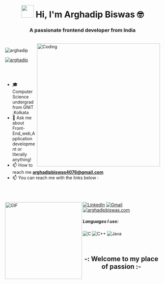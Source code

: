 <h1 align="center"><img src="https://github.com/TheDudeThatCode/TheDudeThatCode/blob/master/Assets/Hi.gif" width="40px"> Hi, I'm Arghadip Biswas 🤓</h1>
<h3 align="center">A passionate frontend developer from India</h3><br>
<a href="https://github.com/arghadipbiswas" target="blank"><img align="right" alt="Coding" width="400" src="https://cdn.dribbble.com/users/1162077/screenshots/3848914/programmer.gif"></a> 

<p align="left"> <img src="https://komarev.com/ghpvc/?username=arghadip&label=Profile%20views&color=0e75b6&style=flat" alt="arghadip" /> </p>

<p align="left"> <a href="https://twitter.com/ArghadipBiswas4" target="blank"><img src="https://img.shields.io/twitter/follow/arghadip?logo=twitter&style=for-the-badge" alt="arghadip" /></a> </p>
<br><br>

- 🎓Computer Science undergrad from GNIT ,Kolkata
- :speech_balloon: Ask me about Front-End_web,Application development or literally anything!
- 📫 How to reach me **arghadipbiswas4076@gmail.com**
- :mailbox: You can reach me with the links below :
<br><br><br><br>
<img align="left" alt="GIF" src="https://media.giphy.com/media/YMjxt3IpkgY20VBFRG/source.gif" alt="Welcome to Shyam Github Page"  height="250px" width="250px" />

[![LinkedIn](https://img.shields.io/badge/-LINKEDIN-0077B5?style=for-the-badge&logo=linkedin&logoColor=white)](https://www.linkedin.com/in/arghadip-biswas-756a03202/)
[![Gmail](https://img.shields.io/badge/-GMAIL-D14836?style=for-the-badge&logo=gmail&logoColor=white)](mailto:arghadipbiswas4076@gmail.com)
[![arghadipbiswas.com](https://img.shields.io/badge/-ARGHADIPBISWAS.COM-000000?style=for-the-badge&logo=react&logoColor=white)](https://arghadipbiswas.github.io/arghadipb/)

##### Languages I use: 

![C](https://img.shields.io/badge/-C-000000?style=flat&logo=c)
![C++](https://img.shields.io/badge/-C++-000000?style=flat&logo=c%2B%2B)
![Java](https://img.shields.io/badge/-Java-000000?style=flat&logo=java)

<!-- ![SQL](https://img.shields.io/badge/-SQL-000000?style=flat&logo=postgresql) -->
<br> 
<h2 align="center">-: Welcome to my place of passion :- </h2>




